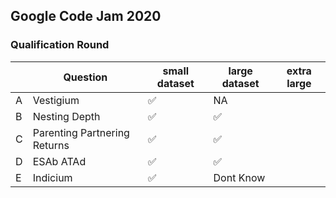 ## Google Code Jam 2020

### Qualification Round

|     | Question                     | small dataset | large dataset | extra large |
| --- | ---------------------------- | ------------- | ------------- | ----------- |
| A   | Vestigium                    | ✅            |  NA            |             | 
| B   | Nesting Depth                | ✅            | ✅            |             |
| C   | Parenting Partnering Returns | ✅            | ✅            |             |
| D   | ESAb ATAd                    | ✅            | ✅           |             |
| E   | Indicium                     | ✅            | Dont Know     |             |

